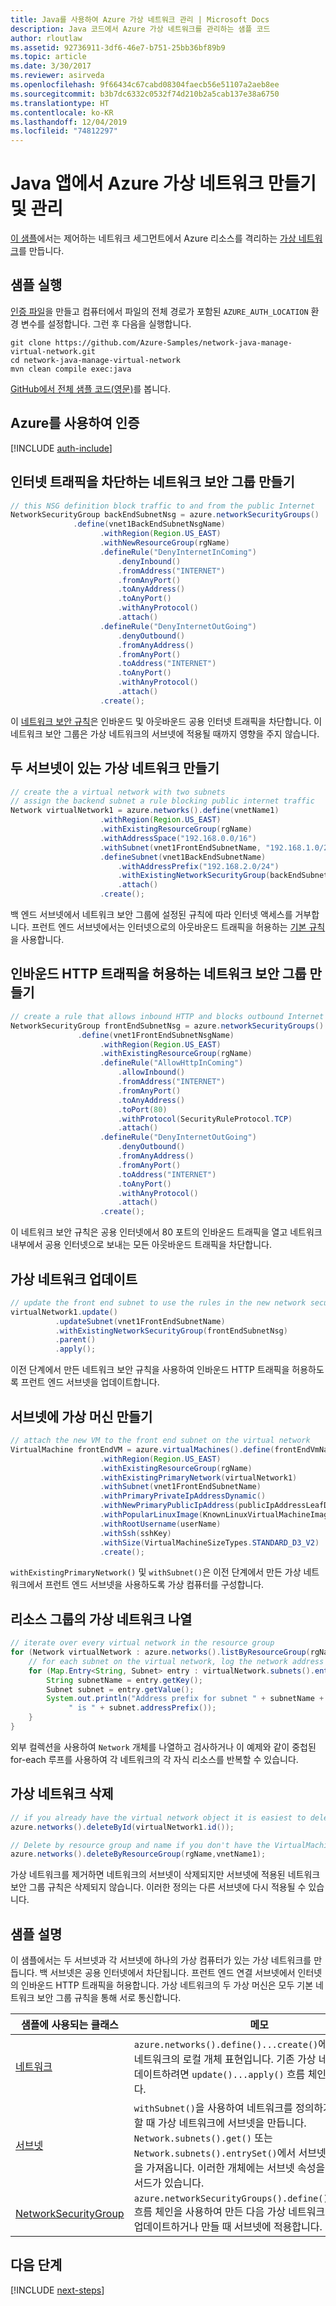 ```yaml
---
title: Java를 사용하여 Azure 가상 네트워크 관리 | Microsoft Docs
description: Java 코드에서 Azure 가상 네트워크를 관리하는 샘플 코드
author: rloutlaw
ms.assetid: 92736911-3df6-46e7-b751-25bb36bf89b9
ms.topic: article
ms.date: 3/30/2017
ms.reviewer: asirveda
ms.openlocfilehash: 9f66434c67cabd08304faecb56e51107a2aeb8ee
ms.sourcegitcommit: b3b7dc6332c0532f74d210b2a5cab137e38a6750
ms.translationtype: HT
ms.contentlocale: ko-KR
ms.lasthandoff: 12/04/2019
ms.locfileid: "74812297"
---
```

# <a name="create-and-manage-azure-virtual-networks-from-your-java-apps"></a>Java 앱에서 Azure 가상 네트워크 만들기 및 관리

[이 샘플](https://github.com/Azure-Samples/network-java-manage-virtual-network)에서는 제어하는 네트워크 세그먼트에서 Azure 리소스를 격리하는 [가상 네트워크](https://docs.microsoft.com/azure/virtual-network/virtual-networks-overview)를 만듭니다.

## <a name="run-the-sample"></a>샘플 실행

[인증 파일](https://github.com/Azure/azure-sdk-for-java/blob/master/AUTH.md)을 만들고 컴퓨터에서 파일의 전체 경로가 포함된 `AZURE_AUTH_LOCATION` 환경 변수를 설정합니다. 그런 후 다음을 실행합니다.

```
git clone https://github.com/Azure-Samples/network-java-manage-virtual-network.git
cd network-java-manage-virtual-network
mvn clean compile exec:java
```

[GitHub에서 전체 샘플 코드(영문)](https://github.com/Azure-Samples/network-java-manage-virtual-network/blob/master/src/main/java/com/microsoft/azure/management/network/samples/ManageVirtualNetwork.java)를 봅니다.

## <a name="authenticate-with-azure"></a>Azure를 사용하여 인증

[!INCLUDE [auth-include](includes/java-auth-include.md)]

## <a name="create-a-network-security-group-to-block-internet-traffic"></a>인터넷 트래픽을 차단하는 네트워크 보안 그룹 만들기

```java
// this NSG definition block traffic to and from the public Internet
NetworkSecurityGroup backEndSubnetNsg = azure.networkSecurityGroups()
              .define(vnet1BackEndSubnetNsgName)
                    .withRegion(Region.US_EAST)
                    .withNewResourceGroup(rgName)
                    .defineRule("DenyInternetInComing")
                        .denyInbound()
                        .fromAddress("INTERNET")
                        .fromAnyPort()
                        .toAnyAddress()
                        .toAnyPort()
                        .withAnyProtocol()
                        .attach()
                    .defineRule("DenyInternetOutGoing")
                        .denyOutbound()
                        .fromAnyAddress()
                        .fromAnyPort()
                        .toAddress("INTERNET")
                        .toAnyPort()
                        .withAnyProtocol()
                        .attach()
                    .create();
```

이 [네트워크 보안 규칙](https://docs.microsoft.com/azure/virtual-network/virtual-networks-nsg)은 인바운드 및 아웃바운드 공용 인터넷 트래픽을 차단합니다. 이 네트워크 보안 그룹은 가상 네트워크의 서브넷에 적용될 때까지 영향을 주지 않습니다.

## <a name="create-a-virtual-network-with-two-subnets"></a>두 서브넷이 있는 가상 네트워크 만들기

```java
// create the a virtual network with two subnets
// assign the backend subnet a rule blocking public internet traffic
Network virtualNetwork1 = azure.networks().define(vnetName1)
                    .withRegion(Region.US_EAST)
                    .withExistingResourceGroup(rgName)
                    .withAddressSpace("192.168.0.0/16")
                    .withSubnet(vnet1FrontEndSubnetName, "192.168.1.0/24")
                    .defineSubnet(vnet1BackEndSubnetName)
                        .withAddressPrefix("192.168.2.0/24")
                        .withExistingNetworkSecurityGroup(backEndSubnetNsg)
                        .attach()
                    .create();
```

백 엔드 서브넷에서 네트워크 보안 그룹에 설정된 규칙에 따라 인터넷 액세스를 거부합니다. 프런트 엔드 서브넷에서는 인터넷으로의 아웃바운드 트래픽을 허용하는 [기본 규칙](https://docs.microsoft.com/azure/virtual-network/virtual-networks-nsg)을 사용합니다.

## <a name="create-a-network-security-group-to-allow-inbound-http-traffic"></a>인바운드 HTTP 트래픽을 허용하는 네트워크 보안 그룹 만들기
```java
// create a rule that allows inbound HTTP and blocks outbound Internet traffic
NetworkSecurityGroup frontEndSubnetNsg = azure.networkSecurityGroups()
               .define(vnet1FrontEndSubnetNsgName)
                    .withRegion(Region.US_EAST)
                    .withExistingResourceGroup(rgName)
                    .defineRule("AllowHttpInComing")
                        .allowInbound()
                        .fromAddress("INTERNET")
                        .fromAnyPort()
                        .toAnyAddress()
                        .toPort(80)
                        .withProtocol(SecurityRuleProtocol.TCP)
                        .attach()
                    .defineRule("DenyInternetOutGoing")
                        .denyOutbound()
                        .fromAnyAddress()
                        .fromAnyPort()
                        .toAddress("INTERNET")
                        .toAnyPort()
                        .withAnyProtocol()
                        .attach()
                    .create();
```

이 네트워크 보안 규칙은 공용 인터넷에서 80 포트의 인바운드 트래픽을 열고 네트워크 내부에서 공용 인터넷으로 보내는 모든 아웃바운드 트래픽을 차단합니다. 

## <a name="update-a-virtual-network"></a>가상 네트워크 업데이트
```java
// update the front end subnet to use the rules in the new network security group
virtualNetwork1.update()
          .updateSubnet(vnet1FrontEndSubnetName)
          .withExistingNetworkSecurityGroup(frontEndSubnetNsg)
          .parent()
          .apply();
```

이전 단계에서 만든 네트워크 보안 규칙을 사용하여 인바운드 HTTP 트래픽을 허용하도록 프런트 엔드 서브넷을 업데이트합니다.

## <a name="create-a-virtual-machine-on-a-subnet"></a>서브넷에 가상 머신 만들기
```java
// attach the new VM to the front end subnet on the virtual network
VirtualMachine frontEndVM = azure.virtualMachines().define(frontEndVmName)
                    .withRegion(Region.US_EAST)
                    .withExistingResourceGroup(rgName)
                    .withExistingPrimaryNetwork(virtualNetwork1) 
                    .withSubnet(vnet1FrontEndSubnetName)
                    .withPrimaryPrivateIpAddressDynamic()
                    .withNewPrimaryPublicIpAddress(publicIpAddressLeafDnsForFrontEndVm)
                    .withPopularLinuxImage(KnownLinuxVirtualMachineImage.UBUNTU_SERVER_16_04_LTS)
                    .withRootUsername(userName)
                    .withSsh(sshKey)
                    .withSize(VirtualMachineSizeTypes.STANDARD_D3_V2)
                    .create();
```

`withExistingPrimaryNetwork()` 및 `withSubnet()`은 이전 단계에서 만든 가상 네트워크에서 프런트 엔드 서브넷을 사용하도록 가상 컴퓨터를 구성합니다.

## <a name="list-virtual-networks-in-a-resource-group"></a>리소스 그룹의 가상 네트워크 나열
```java
// iterate over every virtual network in the resource group 
for (Network virtualNetwork : azure.networks().listByResourceGroup(rgName)) {
    // for each subnet on the virtual network, log the network address prefix 
    for (Map.Entry<String, Subnet> entry : virtualNetwork.subnets().entrySet()) {
        String subnetName = entry.getKey();
        Subnet subnet = entry.getValue();
        System.out.println("Address prefix for subnet " + subnetName + 
             " is " + subnet.addressPrefix());
    }
}
```       

외부 컬렉션을 사용하여 `Network` 개체를 나열하고 검사하거나 이 예제와 같이 중첩된 for-each 루프를 사용하여 각 네트워크의 각 자식 리소스를 반복할 수 있습니다.

## <a name="delete-a-virtual-network"></a>가상 네트워크 삭제
```java
// if you already have the virtual network object it is easiest to delete by ID
azure.networks().deleteById(virtualNetwork1.id());

// Delete by resource group and name if you don't have the VirtualMachine object
azure.networks().deleteByResourceGroup(rgName,vnetName1);
```

가상 네트워크를 제거하면 네트워크의 서브넷이 삭제되지만 서브넷에 적용된 네트워크 보안 그룹 규칙은 삭제되지 않습니다. 이러한 정의는 다른 서브넷에 다시 적용될 수 있습니다.

## <a name="sample-explanation"></a>샘플 설명

이 샘플에서는 두 서브넷과 각 서브넷에 하나의 가상 컴퓨터가 있는 가상 네트워크를 만듭니다. 백 서브넷은 공용 인터넷에서 차단됩니다. 프런트 엔드 연결 서브넷에서 인터넷의 인바운드 HTTP 트래픽을 허용합니다. 가상 네트워크의 두 가상 머신은 모두 기본 네트워크 보안 그룹 규칙을 통해 서로 통신합니다.

| 샘플에 사용되는 클래스 | 메모
|-------|-------|
| [네트워크](https://docs.microsoft.com/java/api/com.microsoft.azure.management.network._network) | `azure.networks().define()...create()`에서 만든 가상 네트워크의 로컬 개체 표현입니다. 기존 가상 네트워크를 업데이트하려면 `update()...apply()` 흐름 체인을 사용합니다.
| [서브넷](https://docs.microsoft.com/java/api/com.microsoft.azure.management.network._subnet) | `withSubnet()`을 사용하여 네트워크를 정의하거나 업데이트할 때 가상 네트워크에 서브넷을 만듭니다. `Network.subnets().get()` 또는 `Network.subnets().entrySet()`에서 서브넷의 개체 표현을 가져옵니다. 이러한 개체에는 서브넷 속성을 쿼리하는 메서드가 있습니다.
| [NetworkSecurityGroup](https://docs.microsoft.com/java/api/com.microsoft.azure.management.network._network_security_group) | `azure.networkSecurityGroups().define()...create()` 흐름 체인을 사용하여 만든 다음 가상 네트워크에서 서브넷을 업데이트하거나 만들 때 서브넷에 적용합니다. 

## <a name="next-steps"></a>다음 단계

[!INCLUDE [next-steps](includes/java-next-steps.md)]